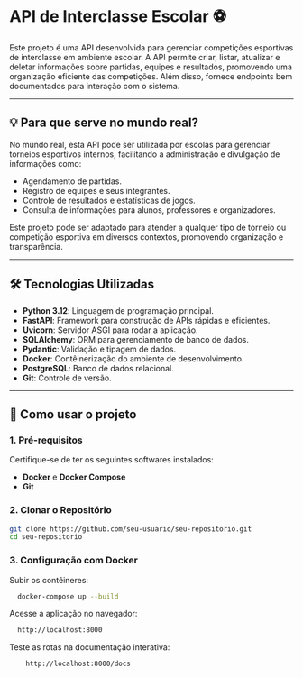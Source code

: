 # API de Interclasse Escolar ⚽

Este projeto é uma API desenvolvida para gerenciar competições esportivas de interclasse em ambiente escolar. A API permite criar, listar, atualizar e deletar informações sobre partidas, equipes e resultados, promovendo uma organização eficiente das competições. Além disso, fornece endpoints bem documentados para interação com o sistema.

---

## 💡 Para que serve no mundo real?

No mundo real, esta API pode ser utilizada por escolas para gerenciar torneios esportivos internos, facilitando a administração e divulgação de informações como:
- Agendamento de partidas.
- Registro de equipes e seus integrantes.
- Controle de resultados e estatísticas de jogos.
- Consulta de informações para alunos, professores e organizadores.

Este projeto pode ser adaptado para atender a qualquer tipo de torneio ou competição esportiva em diversos contextos, promovendo organização e transparência.

---

## 🛠️ Tecnologias Utilizadas

- **Python 3.12**: Linguagem de programação principal.
- **FastAPI**: Framework para construção de APIs rápidas e eficientes.
- **Uvicorn**: Servidor ASGI para rodar a aplicação.
- **SQLAlchemy**: ORM para gerenciamento de banco de dados.
- **Pydantic**: Validação e tipagem de dados.
- **Docker**: Contêinerização do ambiente de desenvolvimento.
- **PostgreSQL**: Banco de dados relacional.
- **Git**: Controle de versão.

---

## 🚀 Como usar o projeto

### 1. Pré-requisitos

Certifique-se de ter os seguintes softwares instalados:
- **Docker** e **Docker Compose**
- **Git**

### 2. Clonar o Repositório

```bash
git clone https://github.com/seu-usuario/seu-repositorio.git
cd seu-repositorio
```
### 3. Configuração com Docker

Subir os contêineres:
```bash
  docker-compose up --build
```
Acesse a aplicação no navegador:
```bash
  http://localhost:8000
```
Teste as rotas na documentação interativa:
```bash
    http://localhost:8000/docs
```



